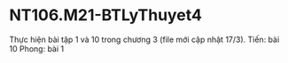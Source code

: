 # NT106.M21-BTLyThuyet4
Thực hiện bài tập 1 và 10 trong chương 3 (file mới cập nhật 17/3).
Tiến: bài 10
Phong: bài 1
